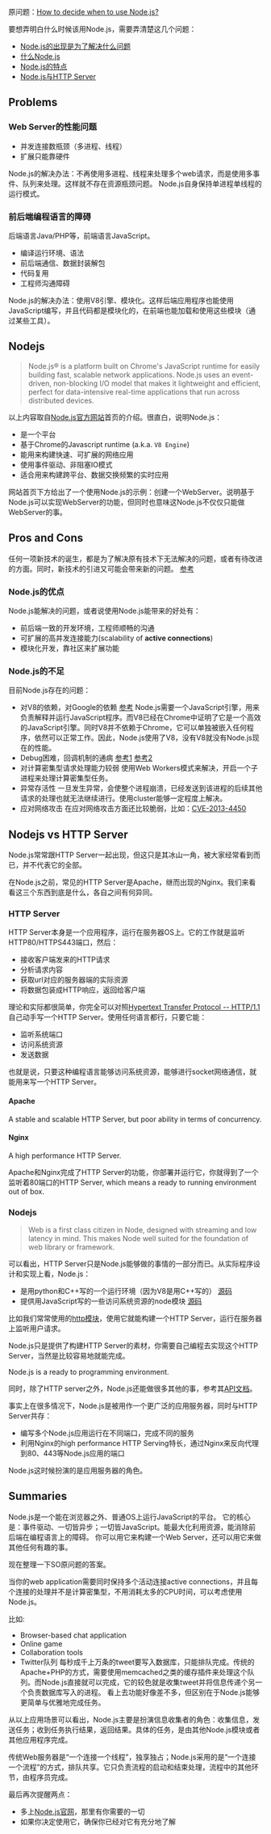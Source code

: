 原问题：[How to decide when to use Node.js?](http://stackoverflow.com/questions/5062614/how-to-decide-when-to-use-node-js)

要想弄明白什么时候该用Node.js，需要弄清楚这几个问题：
- [Node.js的出现是为了解决什么问题](#problems)
- [什么Node.js](#nodejs)
- [Node.js的特点](#pros-and-cons)
- [Node.js与HTTP Server](#nodejs-vs-http-server)

## Problems
### Web Server的性能问题
- 并发连接数瓶颈（多进程、线程）
- 扩展只能靠硬件

Node.js的解决办法：不再使用多进程、线程来处理多个web请求，而是使用多事件、队列来处理。这样就不存在资源瓶颈问题。
Node.js自身保持单进程单线程的运行模式。

### 前后端编程语言的障碍
后端语言Java/PHP等，前端语言JavaScript。
- 编译运行环境、语法
- 前后端通信、数据封装解包
- 代码复用
- 工程师沟通障碍

Node.js的解决办法：使用V8引擎、模块化。这样后端应用程序也能使用JavaScript编写，并且代码都是模块化的，在前端也能加载和使用这些模块（通过某些工具）。

## Nodejs
> Node.js® is a platform built on Chrome's JavaScript runtime for easily building fast, scalable network applications. Node.js uses an event-driven, non-blocking I/O model that makes it lightweight and efficient, perfect for data-intensive real-time applications that run across distributed devices.

以上内容取自[Node.js官方网站](http://nodejs.org)首页的介绍。很直白，说明Node.js：
- 是一个平台
- 基于Chrome的Javascript runtime (a.k.a. `V8 Engine`)
- 能用来构建快速、可扩展的网络应用
- 使用事件驱动、非阻塞IO模式
- 适合用来构建跨平台、数据交换频繁的实时应用

网站首页下方给出了一个使用Node.js的示例：创建一个WebServer。说明基于Node.js可以实现WebServer的功能，但同时也意味这Node.js不仅仅只能做WebServer的事。

## Pros and Cons
任何一项新技术的诞生，都是为了解决原有技术下无法解决的问题，或者有待改进的方面。同时，新技术的引进又可能会带来新的问题。
[参考](http://stackoverflow.com/questions/1884724/what-is-node-js)

### Node.js的优点
Node.js能解决的问题，或者说使用Node.js能带来的好处有：
- 前后端一致的开发环境，工程师顺畅的沟通
- 可扩展的高并发连接能力(scalability of **active connections**)
- 模块化开发，靠社区来扩展功能

### Node.js的不足
目前Node.js存在的问题：
- 对V8的依赖，对Google的依赖 [参考](http://www.olympum.com/future/nodejs-to-v8-or-not-to-v8/)
Node.js需要一个JavaScript引擎，用来负责解释并运行JavaScript程序。而V8已经在Chrome中证明了它是一个高效的JavaScript引擎。同时V8并不依赖于Chrome，它可以单独被嵌入任何程序，依然可以正常工作。因此，Node.js使用了V8，没有V8就没有Node.js现在的性能。
- Debug困难，回调机制的通病 [参考1](http://blog.nodejs.org/2012/04/25/profiling-node-js/) [参考2](http://mcavage.me/presentations/dtrace_conf_2012-04-03/)
- 对计算密集型请求处理能力较弱
使用Web Workers模式来解决，开启一个子进程来处理计算密集型任务。
- 异常存活性
一旦发生异常，会使整个进程崩溃，已经发送到该进程的后续其他请求的处理也就无法继续进行。使用cluster能够一定程度上解决。
- 应对网络攻击
在应对网络攻击方面还比较脆弱，比如：[CVE-2013-4450](http://web.nvd.nist.gov/view/vuln/detail?vulnId=CVE-2013-4450)

## Nodejs vs HTTP Server
Node.js常常跟HTTP Server一起出现，但这只是其冰山一角，被大家经常看到而已，并不代表它的全部。

在Node.js之前，常见的HTTP Server是Apache，继而出现的Nginx。我们来看看这三个东西到底是什么，各自之间有何异同。

### HTTP Server
HTTP Server本身是一个应用程序，运行在服务器OS上。它的工作就是监听HTTP80/HTTPS443端口，然后：

- 接收客户端发来的HTTP请求
- 分析请求内容
- 获取url对应的服务器端的实际资源
- 将数据包装成HTTP响应，返回给客户端

理论和实际都很简单，你完全可以对照[Hypertext Transfer Protocol -- HTTP/1.1](http://tools.ietf.org/html/rfc2616)自己动手写一个HTTP Server。使用任何语言都行，只要它能：

- 监听系统端口
- 访问系统资源
- 发送数据

也就是说，只要这种编程语言能够访问系统资源，能够进行socket网络通信，就能用来写一个HTTP Server。

#### Apache
A stable and scalable HTTP Server, but poor ability in terms of concurrency.

#### Nginx
A high performance HTTP Server.

Apache和Nginx完成了HTTP Server的功能，你部署并运行它，你就得到了一个监听着80端口的HTTP Server, which means a ready to running environment out of box.

### Nodejs
> Web is a first class citizen in Node, designed with streaming and low latency in mind. This makes Node well suited for the foundation of web library or framework.

可以看出，HTTP Server只是Node.js能够做的事情的一部分而已。从实际程序设计和实现上看，Node.js：
- 是用python和C++写的一个运行环境（因为V8是用C++写的） [源码](https://github.com/joyent/node/tree/master/src)
- 提供用JavaScript写的一些访问系统资源的node模块 [源码](https://github.com/joyent/node/tree/master/lib)

比如我们常常使用的[http模块](https://github.com/joyent/node/blob/master/lib/http.js)，使用它就能构建一个HTTP Server，运行在服务器上监听用户请求。

Node.js只是提供了构建HTTP Server的素材，你需要自己编程去实现这个HTTP Server，当然是比较容易地就能完成。

Node.js is a ready to programming environment.

同时，除了HTTP server之外，Node.js还能做很多其他的事，参考其[API文档](http://nodejs.org/api/)。

事实上在很多情况下，Node.js是被用作一个更广泛的应用服务器，同时与HTTP Server共存：
- 编写多个Node.js应用运行在不同端口，完成不同的服务
- 利用Nginx的high performance HTTP Serving特长，通过Nginx来反向代理到80、443等Node.js应用的端口

Node.js这时候扮演的是应用服务器的角色。

## Summaries
Node.js是一个能在浏览器之外、普通OS上运行JavaScript的平台。
它的核心是：事件驱动、一切皆异步；一切皆JavaScript。能最大化利用资源，能消除前后端在编程语言上的障碍。
你可以用它来构建一个Web Server，还可以用它来做其他任何有趣的事。

现在整理一下SO原问题的答案。

当你的web application需要同时保持多个活动连接active connections，并且每个连接的处理并不是计算密集型，不用消耗太多的CPU时间，可以考虑使用Node.js。

比如:
- Browser-based chat application
- Online game
- Collaboration tools
- Twitter队列
每秒成千上万条的tweet要写入数据库，只能排队完成。传统的Apache+PHP的方式，需要使用memcached之类的缓存插件来处理这个队列。而Node.js直接就可以完成，它的较色就是收集tweet并将信息传递个另一个负责数据库写入的进程。
看上去功能好像差不多，但区别在于Node.js能够更简单与优雅地完成任务。

从以上应用场景可以看出，Node.js主要是扮演信息收集者的角色：收集信息，发送任务；收到任务执行结果，返回结果。具体的任务，是由其他Node.js模块或者其他应用程序完成。

传统Web服务器是“一个连接一个线程”，独享独占；Node.js采用的是“一个连接一个流程”的方式，排队共享。它只负责流程的启动和结束处理，流程中的其他环节，由程序员完成。

最后再次提醒两点：
- 多上[Node.js官网](http://nodejs.org)，那里有你需要的一切
- 如果你决定使用它，确保你已经对它有充分地了解
